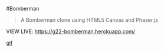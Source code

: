 #Bomberman
> A Bomberman clone using HTML5 Canvas and Phaser.js

VIEW LIVE: https://g22-bomberman.herokuapp.com/

[gif](./example.gif)